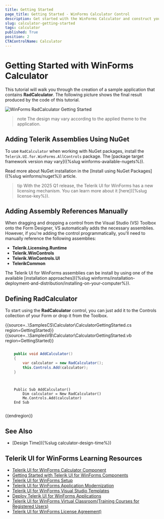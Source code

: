 ```yaml
---
title: Getting Started
page_title: Getting Started - WinForms Calculator Control
description: Get started with the WinForms Calculator and construct your step layout navigation.   
slug: calculator-getting-started
tags: calculator
published: True
position: 2
CTAControlName: Calculator
---
```


# Getting Started with WinForms Calculator

This tutorial will walk you through the creation of a sample application that contains __RadCalculator__. The following picture shows the final result produced by the code of this tutorial.

![WinForms RadCalculator Getting Started](images/calculator-getting-started001.png)

>note The design may vary according to the applied theme to the application. 

## Adding Telerik Assemblies Using NuGet

To use `RadCalculator` when working with NuGet packages, install the `Telerik.UI.for.WinForms.AllControls` package. The [package target framework version may vary]({%slug winforms-available-nugets%}).

Read more about NuGet installation in the [Install using NuGet Packages]({%slug winforms/nuget%}) article.

>tip With the 2025 Q1 release, the Telerik UI for WinForms has a new licensing mechanism. You can learn more about it [here]({%slug license-key%}).

## Adding Assembly References Manually

When dragging and dropping a control from the Visual Studio (VS) Toolbox onto the Form Designer, VS automatically adds the necessary assemblies. However, if you're adding the control programmatically, you'll need to manually reference the following assemblies:

* __Telerik.Licensing.Runtime__
* __Telerik.WinControls__
* __Telerik.WinControls.UI__
* __TelerikCommon__

The Telerik UI for WinForms assemblies can be install by using one of the available [installation approaches]({%slug winforms/installation-deployment-and-distribution/installing-on-your-computer%}). 

## Defining RadCalculator

To start using the __RadCalculator__ control, you can just add it to the Controls collection of your Form or drop it from the Toolbox. 

{{source=..\SamplesCS\Calculator\CalculatorGettingStarted.cs region=GettingStarted}} 
{{source=..\SamplesVB\Calculator\CalculatorGettingStarted.vb region=GettingStarted}} 

````C#

	public void AddCalculator()
	{
		var calculator = new RadCalculator();
		this.Controls.Add(calculator);
	}
	

````
````VB.NET

	Public Sub AddCalculator()
		Dim calculator = New RadCalculator()
		Me.Controls.Add(calculator)
	End Sub


````

{{endregion}} 

## See Also

* [Design Time]({%slug calculator-design-time%}) 
        

## Telerik UI for WinForms Learning Resources
* [Telerik UI for WinForms Calculator Component](https://www.telerik.com/products/winforms/calculator.aspx)
* [Getting Started with Telerik UI for WinForms Components](https://docs.telerik.com/devtools/winforms/getting-started/first-steps)
* [Telerik UI for WinForms Setup](https://docs.telerik.com/devtools/winforms/installation-and-upgrades/installing-on-your-computer)
* [Telerik UI for WinForms Application Modernization](https://docs.telerik.com/devtools/winforms/winforms-converter/overview)
* [Telerik UI for WinForms Visual Studio Templates](https://docs.telerik.com/devtools/winforms/visual-studio-integration/visual-studio-templates)
* [Deploy Telerik UI for WinForms Applications](https://docs.telerik.com/devtools/winforms/deployment-and-distribution/application-deployment)
* [Telerik UI for WinForms Virtual Classroom(Training Courses for Registered Users)](https://learn.telerik.com/learn/course/external/view/elearning/17/telerik-ui-for-winforms)
* [Telerik UI for WinForms License Agreement)](https://www.telerik.com/purchase/license-agreement/winforms-dlw-s)


